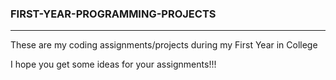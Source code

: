 ### FIRST-YEAR-PROGRAMMING-PROJECTS
---
These are my coding assignments/projects during my First Year in College

I hope you get some ideas for your assignments!!!
